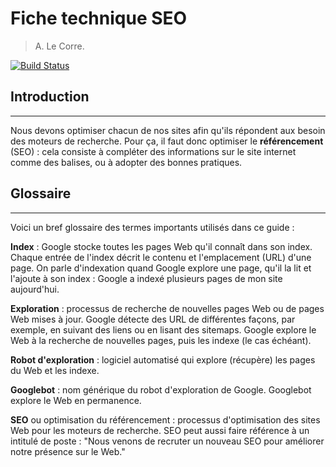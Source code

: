# Fiche technique SEO

> A. Le Corre.

[![Build Status](https://travis-ci.org/joemccann/dillinger.svg?branch=master)](https://travis-ci.org/joemccann/dillinger)

## Introduction
---

Nous devons optimiser chacun de nos sites afin qu'ils répondent aux besoin des moteurs de recherche. Pour ça, il faut donc optimiser le **référencement** (SEO) : cela consiste à compléter des informations sur le site internet comme des balises, ou à adopter des bonnes pratiques.

## Glossaire
---
Voici un bref glossaire des termes importants utilisés dans ce guide :

**Index** : Google stocke toutes les pages Web qu'il connaît dans son index. Chaque entrée de l'index décrit le contenu et l'emplacement (URL) d'une page. On parle d'indexation quand Google explore une page, qu'il la lit et l'ajoute à son index : Google a indexé plusieurs pages de mon site aujourd'hui.

**Exploration** : processus de recherche de nouvelles pages Web ou de pages Web mises à jour. Google détecte des URL de différentes façons, par exemple, en suivant des liens ou en lisant des sitemaps. Google explore le Web à la recherche de nouvelles pages, puis les indexe (le cas échéant).

**Robot d'exploration** : logiciel automatisé qui explore (récupère) les pages du Web et les indexe.

**Googlebot** : nom générique du robot d'exploration de Google. Googlebot explore le Web en permanence.

**SEO** ou optimisation du référencement : processus d'optimisation des sites Web pour les moteurs de recherche. SEO peut aussi faire référence à un intitulé de poste : "Nous venons de recruter un nouveau SEO pour améliorer notre présence sur le Web."
